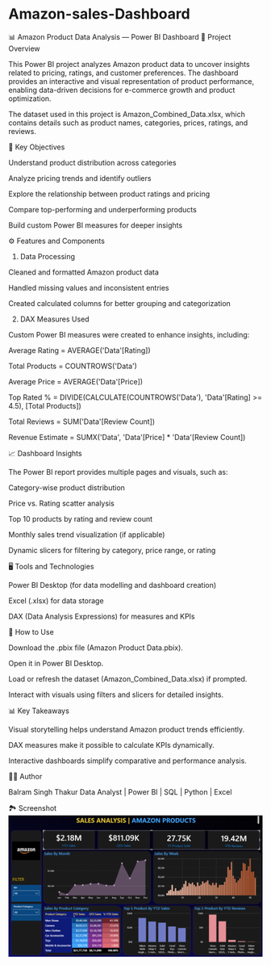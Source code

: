 # Amazon-sales-Dashboard
📊 Amazon Product Data Analysis — Power BI Dashboard
📁 Project Overview

This Power BI project analyzes Amazon product data to uncover insights related to pricing, ratings, and customer preferences. The dashboard provides an interactive and visual representation of product performance, enabling data-driven decisions for e-commerce growth and product optimization.

The dataset used in this project is Amazon_Combined_Data.xlsx, which contains details such as product names, categories, prices, ratings, and reviews.

🧠 Key Objectives

Understand product distribution across categories

Analyze pricing trends and identify outliers

Explore the relationship between product ratings and pricing

Compare top-performing and underperforming products

Build custom Power BI measures for deeper insights

⚙️ Features and Components
1. Data Processing

Cleaned and formatted Amazon product data

Handled missing values and inconsistent entries

Created calculated columns for better grouping and categorization

2. DAX Measures Used

Custom Power BI measures were created to enhance insights, including:

Average Rating = AVERAGE('Data'[Rating])

Total Products = COUNTROWS('Data')

Average Price = AVERAGE('Data'[Price])

Top Rated % = DIVIDE(CALCULATE(COUNTROWS('Data'), 'Data'[Rating] >= 4.5), [Total Products])

Total Reviews = SUM('Data'[Review Count])

Revenue Estimate = SUMX('Data', 'Data'[Price] * 'Data'[Review Count])


📈 Dashboard Insights

The Power BI report provides multiple pages and visuals, such as:

Category-wise product distribution

Price vs. Rating scatter analysis

Top 10 products by rating and review count

Monthly sales trend visualization (if applicable)

Dynamic slicers for filtering by category, price range, or rating

🖥️ Tools and Technologies

Power BI Desktop (for data modelling and dashboard creation)

Excel (.xlsx) for data storage

DAX (Data Analysis Expressions) for measures and KPIs

🚀 How to Use

Download the .pbix file (Amazon Product Data.pbix).

Open it in Power BI Desktop.

Load or refresh the dataset (Amazon_Combined_Data.xlsx) if prompted.

Interact with visuals using filters and slicers for detailed insights.

📊 Key Takeaways

Visual storytelling helps understand Amazon product trends efficiently.

DAX measures make it possible to calculate KPIs dynamically.

Interactive dashboards simplify comparative and performance analysis.

👨‍💻 Author

Balram Singh Thakur
Data Analyst | Power BI | SQL | Python | Excel

🏞️ Screenshot
![Dashboard Overview](https://github.com/balram883/Amazon-sales-Dashboard/blob/main/Dashboard.png)

